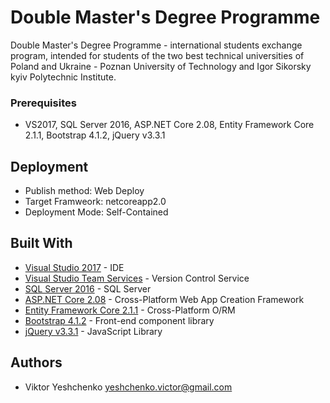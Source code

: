 # Double Master's Degree Programme

Double Master's Degree Programme - international students exchange program, 
intended for students of the two best technical universities of 
Poland and Ukraine - Poznan University of Technology 
and Igor Sikorsky kyiv Polytechnic Institute. 

### Prerequisites

* VS2017, SQL Server 2016, ASP.NET Core 2.08, Entity Framework Core 2.1.1, Bootstrap 4.1.2, jQuery v3.3.1

## Deployment 

   - Publish method: Web Deploy
   - Target Framweork: netcoreapp2.0
   - Deployment Mode: Self-Contained

## Built With

* [Visual Studio 2017](https://visualstudio.microsoft.com/) - IDE
* [Visual Studio Team Services](https://visualstudio.microsoft.com/team-services/) - Version Control Service
* [SQL Server 2016](https://www.microsoft.com/en-us/sql-server/sql-server-2016) - SQL Server 
* [ASP.NET Core 2.08](https://www.nuget.org/packages/Microsoft.AspNetCore.All/2.0.8) - Cross-Platform Web App Creation Framework
* [Entity Framework Core 2.1.1](https://docs.microsoft.com/en-us/ef/core/) - Cross-Platform O/RM
* [Bootstrap 4.1.2](https://getbootstrap.com/) - Front-end component library
* [jQuery v3.3.1](https://jquery.com/) - JavaScript Library

## Authors

* Viktor Yeshchenko yeshchenko.victor@gmail.com


